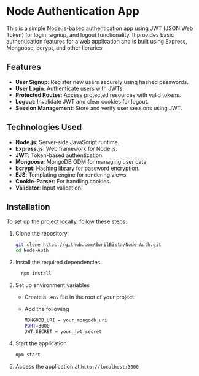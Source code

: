 # Node Authentication App

This is a simple Node.js-based authentication app using JWT (JSON Web Token) for login, signup, and logout functionality. It provides basic authentication features for a web application and is built using Express, Mongoose, bcrypt, and other libraries.

## Features

- **User Signup**: Register new users securely using hashed passwords.
- **User Login**: Authenticate users with JWTs.
- **Protected Routes**: Access protected resources with valid tokens.
- **Logout**: Invalidate JWT and clear cookies for logout.
- **Session Management**: Store and verify user sessions using JWT.

## Technologies Used

- **Node.js**: Server-side JavaScript runtime.
- **Express.js**: Web framework for Node.js.
- **JWT**: Token-based authentication.
- **Mongoose**: MongoDB ODM for managing user data.
- **bcrypt**: Hashing library for password encryption.
- **EJS**: Templating engine for rendering views.
- **Cookie-Parser**: For handling cookies.
- **Validator**: Input validation.

## Installation

To set up the project locally, follow these steps:

1. Clone the repository:

   ```bash
   git clone https://github.com/SunilBista/Node-Auth.git
   cd Node-Auth
   ```

2. Install the required dependencies

   ```bash
     npm install
   ```

3. Set up environment variables

   - Create a `.env` file in the root of your project.
   - Add the following

     ```bash
     MONGODB_URI = your_mongodb_uri
     PORT=3000
     JWT_SECRET = your_jwt_secret

     ```

4. Start the application

   ```bash
   npm start
   ```

5. Access the application at `http://localhost:3000`
